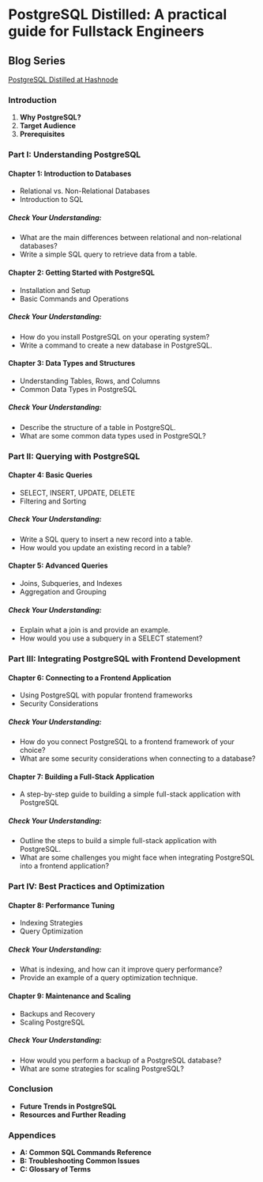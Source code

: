 # PostgreSQL Distilled: A practical guide for Fullstack Engineers

## Blog Series 
[PostgreSQL Distilled at Hashnode](https://blog.sagarmoy.work/series/db)


### Introduction
1. **Why PostgreSQL?**
2. **Target Audience**
3. **Prerequisites**

### Part I: Understanding PostgreSQL
#### Chapter 1: Introduction to Databases
- Relational vs. Non-Relational Databases
- Introduction to SQL
##### Check Your Understanding:
- What are the main differences between relational and non-relational databases?
- Write a simple SQL query to retrieve data from a table.

#### Chapter 2: Getting Started with PostgreSQL
- Installation and Setup
- Basic Commands and Operations
##### Check Your Understanding:
- How do you install PostgreSQL on your operating system?
- Write a command to create a new database in PostgreSQL.

#### Chapter 3: Data Types and Structures
- Understanding Tables, Rows, and Columns
- Common Data Types in PostgreSQL
##### Check Your Understanding:
- Describe the structure of a table in PostgreSQL.
- What are some common data types used in PostgreSQL?

### Part II: Querying with PostgreSQL
#### Chapter 4: Basic Queries
- SELECT, INSERT, UPDATE, DELETE
- Filtering and Sorting
##### Check Your Understanding:
- Write a SQL query to insert a new record into a table.
- How would you update an existing record in a table?

#### Chapter 5: Advanced Queries
- Joins, Subqueries, and Indexes
- Aggregation and Grouping
##### Check Your Understanding:
- Explain what a join is and provide an example.
- How would you use a subquery in a SELECT statement?

### Part III: Integrating PostgreSQL with Frontend Development
#### Chapter 6: Connecting to a Frontend Application
- Using PostgreSQL with popular frontend frameworks
- Security Considerations
##### Check Your Understanding:
- How do you connect PostgreSQL to a frontend framework of your choice?
- What are some security considerations when connecting to a database?

#### Chapter 7: Building a Full-Stack Application
- A step-by-step guide to building a simple full-stack application with PostgreSQL
##### Check Your Understanding:
- Outline the steps to build a simple full-stack application with PostgreSQL.
- What are some challenges you might face when integrating PostgreSQL into a frontend application?

### Part IV: Best Practices and Optimization
#### Chapter 8: Performance Tuning
- Indexing Strategies
- Query Optimization
##### Check Your Understanding:
- What is indexing, and how can it improve query performance?
- Provide an example of a query optimization technique.

#### Chapter 9: Maintenance and Scaling
- Backups and Recovery
- Scaling PostgreSQL
##### Check Your Understanding:
- How would you perform a backup of a PostgreSQL database?
- What are some strategies for scaling PostgreSQL?

### Conclusion
- **Future Trends in PostgreSQL**
- **Resources and Further Reading**

### Appendices
- **A: Common SQL Commands Reference**
- **B: Troubleshooting Common Issues**
- **C: Glossary of Terms**
